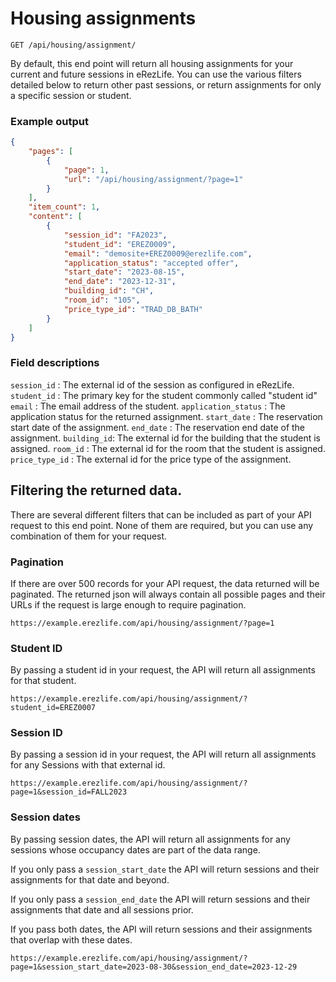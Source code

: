 # Housing assignments

`GET /api/housing/assignment/`

By default, this end point will return all housing assignments for your current
and future sessions in eRezLife. You can use the various filters detailed below
to return other past sessions, or return assignments for only a specific session
or student.

### Example output

```json
{
    "pages": [
        {
            "page": 1,
            "url": "/api/housing/assignment/?page=1"
        }
    ],
    "item_count": 1,
    "content": [
        {
            "session_id": "FA2023",
            "student_id": "EREZ0009",
            "email": "demosite+EREZ0009@erezlife.com",
            "application_status": "accepted offer",
            "start_date": "2023-08-15",
            "end_date": "2023-12-31",
            "building_id": "CH",
            "room_id": "105",
            "price_type_id": "TRAD_DB_BATH"
        }
    ]
}
```

### Field descriptions

`session_id` : The external id of the session as configured in eRezLife.
`student_id` : The primary key for the student commonly called "student id"
`email` :  The email address of the student.
`application_status` : The application status for the returned assignment.
`start_date` : The reservation start date of the assignment.
`end_date` :  The reservation end date of the assignment.
`building_id`: The external id for the building that the student is assigned.
`room_id` : The external id for the room that the student is assigned.
`price_type_id` : The external id for the price type of the assignment.

## Filtering the returned data.

There are several different filters that can be included as part of your API
request to this end point. None of them are required, but you can use any
combination of them for your request. 

### Pagination

If there are over 500 records for your API request, the data returned will be
paginated. The returned json will always contain all possible pages and their
URLs if the request is large enough to require pagination. 

`https://example.erezlife.com/api/housing/assignment/?page=1`

### Student ID

By passing a student id in your request, the API will return all assignments
for that student.

`https://example.erezlife.com/api/housing/assignment/?student_id=EREZ0007`

### Session ID

By passing a session id in your request, the API will return all assignments
for any Sessions with that external id.

`https://example.erezlife.com/api/housing/assignment/?page=1&session_id=FALL2023`

### Session dates

By passing session dates, the API will return all assignments for any sessions
whose occupancy dates are part of the data range. 

If you only pass a `session_start_date` the API will return sessions and their
assignments for that date and beyond. 

If you only pass a `session_end_date` the API will return sessions and their
assignments that date and all sessions prior.

If you pass both dates, the API will return sessions and their assignments that
overlap with these dates.

`https://example.erezlife.com/api/housing/assignment/?page=1&session_start_date=2023-08-30&session_end_date=2023-12-29`
